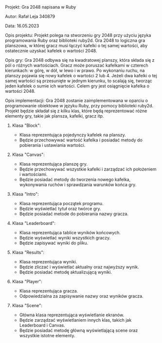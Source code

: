 Projekt: Gra 2048 napisana w Ruby

Autor: Rafał Leja 340879

Data: 16.05.2023

Opis projektu:
Projekt polega na stworzeniu gry 2048 przy użyciu języka programowania Ruby oraz biblioteki ruby2d. Gra 2048 to logiczna gra planszowa, w której gracz musi łączyć kafelki o tej samej wartości, aby ostatecznie uzyskać kafelek o wartości 2048.

Opis gry:
Gra 2048 odbywa się na kwadratowej planszy, która składa się z pól o różnych wartościach. Gracz może poruszać kafelkami w czterech kierunkach: w górę, w dół, w lewo i w prawo. Po wykonaniu ruchu, na planszy pojawia się nowy kafelek o wartości 2 lub 4. Jeżeli dwa kafelki o tej samej wartości są przesunięte w jednym kierunku, to scalają się, tworząc jeden kafelek o sumie ich wartości. Celem gry jest osiągnięcie kafelka o wartości 2048.

Opis implementacji:
Gra 2048 zostanie zaimplementowana w oparciu o programowanie obiektowe w języku Ruby, przy pomocy biblioteki ruby2d. Projekt będzie składał się z kilku klas, które będą reprezentować różne elementy gry, takie jak plansza, kafelki, gracz itp.

1. Klasa  "Block":
   - Klasa reprezentująca pojedynczy kafelek na planszy.
   - Będzie przechowywać wartość kafelka i posiadać metody do pobierania i ustawiania wartości.
  

2. Klasa "Canvas":
   - Klasa reprezentująca planszę gry.
   - Będzie przechowywać wszystkie kafelki i zarządzać ich położeniem i wartościami.
   - Będzie posiadać metody do tworzenia nowego kafelka, wykonywania ruchów i sprawdzania warunków końca gry.


3. Klasa "Intro":
   - Klasa reprezentująca początek programu.
   - Będzie wyświetlać tytuł oraz twórce gry.
   - Będzie posiadać metode do pobierania nazwy gracza. 


4. Klasa "Leaderboard":
   - Klasa reprezentująca tablice wyników końcowych.
   - Będzie wyświetlać wyniki wszystkich graczy.
   - Będzie zapisywać wyniki do pliku.


5. Klasa "Results":
   - Klasa reprezentująca wyniki.
   - Będzie zliczać i wyświetlać aktualny oraz najwyższy wynik.
   - Będzie posiadać metodę aktualizującą wyniki.


6. Klasa "Player":
   - Klasa reprezentująca gracza.
   - Odpowiedzialna za zapisywanie nazwy oraz wyników gracza.


7. Klasa "Scene":
   - Główna klasa reprezentująca wyświetlanie ekranów.
   - Będzie zarządzać wyświetlaniem innych klas, takich jak Leaderboard i Canvas.
   - Będzie posiadać metodę główną wyświetlającą scene oraz wszystkie istotne elementy.